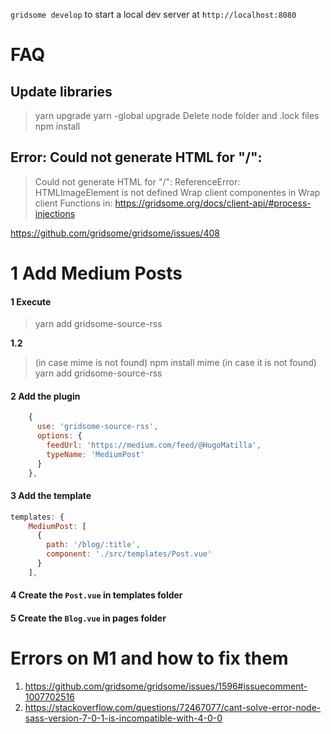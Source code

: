`gridsome develop` to start a local dev server at `http://localhost:8080`
# FAQ
## Update libraries
> yarn upgrade
> yarn -global upgrade
> Delete node folder and .lock files
> npm install
## Error: Could not generate HTML for "/":
> Could not generate HTML for "/":
> ReferenceError: HTMLImageElement is not defined
Wrap client componentes in <ClientOnly></ClientOnly>
Wrap client Functions in: https://gridsome.org/docs/client-api/#process-injections

https://github.com/gridsome/gridsome/issues/408

# 1 Add Medium Posts
#### 1 Execute
> yarn add gridsome-source-rss

**1.2**

> (in case mime is not found)
> npm install mime (in case it is not found)
> yarn add gridsome-source-rss
#### 2 Add the plugin 
```js
    {
      use: 'gridsome-source-rss',
      options: {
        feedUrl: 'https://medium.com/feed/@HugoMatilla',
        typeName: 'MediumPost'
      }
    },
```
#### 3 Add the template
```js
templates: {
    MediumPost: [
      {
        path: '/blog/:title',
        component: './src/templates/Post.vue'
      }
    ],
```    
#### 4 Create the `Post.vue` in templates folder
#### 5 Create the `Blog.vue` in pages folder


# Errors on M1 and how to fix them
1. https://github.com/gridsome/gridsome/issues/1596#issuecomment-1007702516
2. https://stackoverflow.com/questions/72467077/cant-solve-error-node-sass-version-7-0-1-is-incompatible-with-4-0-0